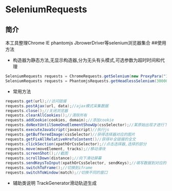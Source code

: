 # SeleniumRequests
## 简介
本工具整理Chrome IE phantomjs JbrowerDriver等selenium浏览器集合
##使用方法
* 构造器为静态方法,无显示构造器,分为无头有头模式,可选参数为超时时间和代理
```Java
SeleniumRequests requests = ChromeRequests.getSelenium(new ProxyPara("127.0.0.1",8080));//有头模式,设置代理
SeleniumRequests requests = PhantomjsRequests.getHeadlessSelenium(30000);
```
* 常用方法
```Java
requests.get(url);//访问链接
requests.postAjax(url, data);//ajax模式采集数据
requests.close();//关闭浏览器
requests.clearAllCookies();//清除所有
requests.addCookie(cookies, domain);//添加cookie
requests.doNextUntilSomeOneElementShowUp(cssSelector);//某原始出现才进行下一步
requests.executeJavaScript(javascript)//执行js
requests.getBufferedImage(cssSelector)//获得选择器对应的图片
requests.getFixAllRelativeHrefsContent()//获得补全链接的全文
requests.clickSection(xpathOrCssSelector);//点击选择器,选择的部分
requests.move(moveElement, tracks);//移动滑块
requests.screenShot();//截图
requests.scrollDown(distance);//向下滑动屏幕
requests.sendKeysToInput(xpathOrCssSelector, sendKeys);//填写数据到对应的选择器
requests.switchToFrame();//切换到iframe
requests.switchToWindow(match);//切换不同的窗口
```
* 辅助类说明
TrackGenerator滑动轨迹生成
